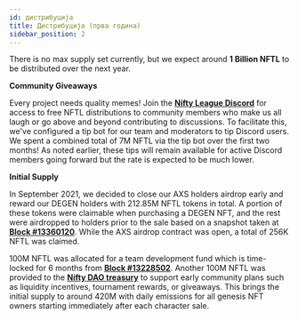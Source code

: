 ```yaml
---
id: дистрибуција
title: Дистрибуција (прва година)
sidebar_position: 2
---
```


There is no max supply set currently, but we expect around **1 Billion NFTL** to be distributed over the next year.

**Community Giveaways**

Every project needs quality memes! Join the **[Nifty League Discord](https://discord.gg/niftyleague)** for access to free NFTL distributions to community members who make us all laugh or go above and beyond contributing to discussions. To facilitate this, we've configured a tip bot for our team and moderators to tip Discord users. We spent a combined total of 7M NFTL via the tip bot over the first two months! As noted earlier, these tips will remain available for active Discord members going forward but the rate is expected to be much lower.

**Initial Supply**

In September 2021, we decided to close our AXS holders airdrop early and reward our DEGEN holders with 212.85M NFTL tokens in total. A portion of these tokens were claimable when purchasing a DEGEN NFT, and the rest were airdropped to holders prior to the sale based on a snapshot taken at **[Block #13360120](https://etherscan.io/block/13360120)**. While the AXS airdrop contract was open, a total of 256K NFTL was claimed.

100M NFTL was allocated for a team development fund which is time-locked for 6 months from **[Block #13228502](https://etherscan.io/tx/0x3649b00464903b78608f8de9308aec339ecd7446f1dc2de26a9913d2d5468ecf)**. Another 100M NFTL was provided to the **[Nifty DAO treasury](https://etherscan.io/address/0xd06ae6fb7eade890f3e295d69a6679380c9456c1)** to support early community plans such as liquidity incentives, tournament rewards, or giveaways. This brings the initial supply to around 420M with daily emissions for all genesis NFT owners starting immediately after each character sale.
